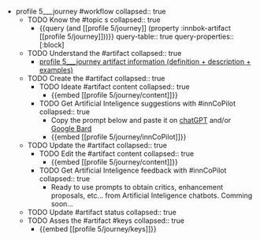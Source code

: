 
- profile 5___journey #workflow
   collapsed:: true
  - TODO Know the #topic s
    collapsed:: true
    - {{query (and [[profile 5/journey]] (property :innbok-artifact [[profile 5/journey]]))}}
      query-table:: true
      query-properties:: [:block]
  - TODO Understand the #artifact
    collapsed:: true
    - [profile 5___journey artifact information (definition + description + examples)](https://go.innbok.com/#/page/innBoK%2Fprofile-%28id%29%2Fjourney%2Finfo)
  - TODO Create the #artifact
     collapsed:: true
    - TODO Ideate #artifact content
      collapsed:: true
      - {{embed [[profile 5/journey/content]]}}
    - TODO Get Artificial Inteligence suggestions with #innCoPilot
      collapsed:: true
      - Copy the prompt below and paste it on [chatGPT](https://chat.openai.com) and/or [Google Bard](https://bard.google.com/chat)
      - {{embed [[profile 5/journey/innCoPilot]]}}
  - TODO Update the #artifact
    collapsed:: true
    - TODO Edit the #artifact content
     collapsed:: true
      - {{embed [[profile 5/journey/content]]}}
    - TODO Get Artificial Inteligence feedback with #innCoPilot
      collapsed:: true
      - Ready to use prompts to obtain critics, enhancement proposals, etc... from Artificial Inteligence chatbots. Comming soon...
  - TODO Update #artifact status
    collapsed:: true
  - TODO Asses the #artifact #keys
    collapsed:: true
    - {{embed [[profile 5/journey/keys]]}}








